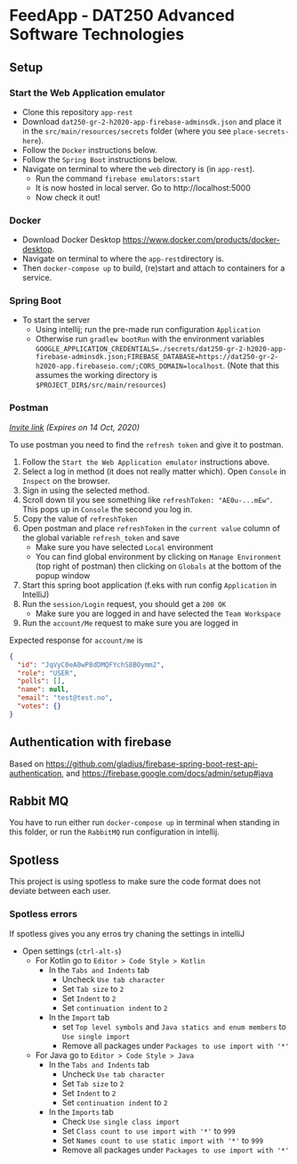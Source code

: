 # FeedApp - DAT250 Advanced Software Technologies

## Setup

### Start the Web Application emulator
* Clone this repository `app-rest`
* Download `dat250-gr-2-h2020-app-firebase-adminsdk.json` and place it in the `src/main/resources/secrets` folder (where you see `place-secrets-here`).
* Follow the `Docker` instructions below.
* Follow the `Spring Boot` instructions below.
* Navigate on terminal to where the `web` directory is (in `app-rest`).
   * Run the command `firebase emulators:start`
   * It is now hosted in local server. Go to http://localhost:5000
   * Now check it out!
   
### Docker

* Download Docker Desktop https://www.docker.com/products/docker-desktop.
* Navigate on terminal to where the `app-rest`directory is.
* Then `docker-compose up` to build, (re)start and attach to containers for a service.

### Spring Boot
* To start the server
    * Using intellij; run the pre-made run configuration `Application`
    * Otherwise run `gradlew bootRun` with the environment variables `GOOGLE_APPLICATION_CREDENTIALS=./secrets/dat250-gr-2-h2020-app-firebase-adminsdk.json;FIREBASE_DATABASE=https://dat250-gr-2-h2020-app.firebaseio.com/;CORS_DOMAIN=localhost`. (Note that this assumes the working directory is `$PROJECT_DIR$/src/main/resources`)

### Postman

*[Invite link](https://app.getpostman.com/join-team?invite_code=46c782f4cfc3d20dc23d455e367a80d5) (Expires on 14 Oct, 2020)*

To use postman you need to find the `refresh token` and give it to postman.
<!---
1. Go to <https://dat250-gr-2-h2020-app.web.app/>
--->
1. Follow the `Start the Web Application emulator` instructions above.
2. Select a log in method (it does not really matter which). Open `Console` in `Inspect` on the browser. 
3. Sign in using the selected method.
4. Scroll down til you see something like `refreshToken: "AE0u-...mEw"`. This pops up in `Console` the second you log in.
5. Copy the value of `refreshToken`
6. Open postman and place `refreshToken` in the `current value` column of the global variable `refresh_token` and save
    * Make sure you have selected `Local` environment
    * You can find global environment by clicking on `Manage Environment` (top right of postman) then clicking on `Globals` at the bottom of the popup window
7. Start this spring boot application (f.eks with run config `Application` in IntelliJ)
8. Run the `session/Login` request, you should get a `200 OK`
    * Make sure you are logged in and have selected the `Team Workspace`
9. Run the `account/Me` request to make sure you are logged in

Expected response for `account/me` is

```json
{
  "id": "JqVyC0eA0wP8dDMQFYchS8BOymm2",
  "role": "USER",
  "polls": [],
  "name": null,
  "email": "test@test.no",
  "votes": {}
}
```

## Authentication with firebase

Based on <https://github.com/gladius/firebase-spring-boot-rest-api-authentication>, and <https://firebase.google.com/docs/admin/setup#java>

## Rabbit MQ

You have to run either run `docker-compose up` in terminal when standing in this folder, or run the `RabbitMQ` run configuration in intellij.

## Spotless

This project is using spotless to make sure the code format does not deviate between each user.

### Spotless errors

If spotless gives you any erros try chaning the settings in intelliJ

* Open settings (`ctrl-alt-s`)
  * For Kotlin go to `Editor > Code Style > Kotlin`
    * In the `Tabs and Indents` tab
      * Uncheck `Use tab character`
      * Set `Tab size` to `2`
      * Set `Indent` to `2`
      * Set `continuation indent` to `2`
    * In the `Import` tab
      * set `Top level symbols` and `Java statics and enum members` to `Use single import`
      * Remove all packages under `Packages to use import with '*'`
  * For Java go to `Editor > Code Style > Java`
    * In the `Tabs and Indents` tab
      * Uncheck `Use tab character`
      * Set `Tab size` to `2`
      * Set `Indent` to `2`
      * Set `continuation indent` to `2`
    * In the `Imports` tab
      * Check `Use single class import`
      * Set `Class count to use import with '*'` to `999`
      * Set `Names count to use static import with '*'` to `999`
      * Remove all packages under `Packages to use import with '*'`
